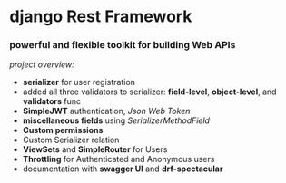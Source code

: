 # django Rest Framework

### powerful and flexible toolkit for building Web APIs

_project overview:_

+ __serializer__ for user registration
+ added all three validators to serializer: __field-level__, __object-level__, and __validators__ func
+ __SimpleJWT__ authentication, _Json Web Token_
+ __miscellaneous fields__ using _SerializerMethodField_
+ __Custom permissions__
+ Custom Serializer relation
+ __ViewSets__ and __SimpleRouter__ for Users 
+ __Throttling__ for Authenticated and Anonymous users
+ documentation with __swagger UI__ and __drf-spectacular__




